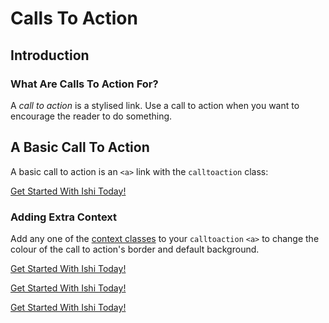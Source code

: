 # Calls To Action

## Introduction

### What Are Calls To Action For?

A _call to action_ is a stylised link. Use a call to action when you want to encourage the reader to do something.

## A Basic Call To Action

A basic call to action is an `<a>` link with the `calltoaction` class:

<a class="calltoaction" href="../getting-started.html">Get Started With Ishi Today!</a>

### Adding Extra Context

Add any one of the [context classes](../utilities/context-classes.html) to your `calltoaction` `<a>` to change the colour of the call to action's border and default background.

<a class="calltoaction calltoaction--attention" href="../getting-started.html">Get Started With Ishi Today!</a>

<a class="calltoaction calltoaction--primary" href="../getting-started.html">Get Started With Ishi Today!</a>

<a class="calltoaction calltoaction--secondary" href="../getting-started.html">Get Started With Ishi Today!</a>